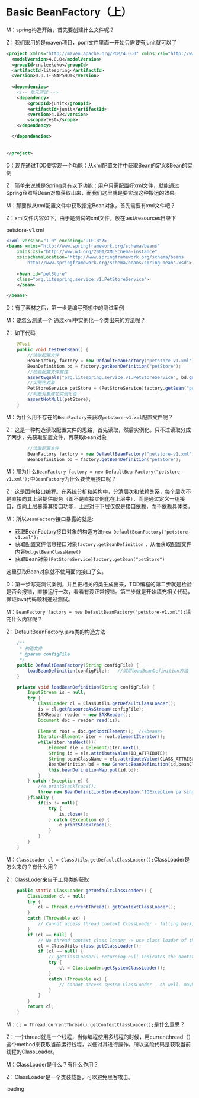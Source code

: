 # Basic BeanFactory（上）   

M：spring构造开始，首先要创建什么文件呢？

Z：我们采用的是maven项目，pom文件里面一开始只需要有junit就可以了

```xml
<project xmlns="http://maven.apache.org/POM/4.0.0" xmlns:xsi="http://www.w3.org/2001/XMLSchema-instance" xsi:schemaLocation="http://maven.apache.org/POM/4.0.0 http://maven.apache.org/xsd/maven-4.0.0.xsd">
  <modelVersion>4.0.0</modelVersion>
  <groupId>cn.leekoko</groupId>
  <artifactId>litespring</artifactId>
  <version>0.0.1-SNAPSHOT</version>
  
  <dependencies>
	<!-- 单元测试 -->
	<dependency>
		<groupId>junit</groupId>
		<artifactId>junit</artifactId>
		<version>4.12</version>
		<scope>test</scope>
	</dependency>
      
  </dependencies>
  
  
</project>
```

D：现在通过TDD要实现一个功能：从xml配置文件中获取Bean的定义&Bean的实例

Z：简单来说就是Spring具有以下功能：用户只需配置好xml文件，就能通过Spring容器将Bean对象获取出来，而我们这里就是要实现这种搬运的效果。

M：那要做从xml配置文件中获取指定Bean对象，首先需要有xml文件吧？

Z：xml文件内容如下，由于是测试的xml文件，放在test/resources目录下

petstore-v1.xml

```xml
<?xml version="1.0" encoding="UTF-8"?>
<beans xmlns="http://www.springframework.org/schema/beans"
	xmlns:xsi="http://www.w3.org/2001/XMLSchema-instance" 
	xsi:schemaLocation="http://www.springframework.org/schema/beans 
		http://www.springframework.org/schema/beans/spring-beans.xsd">
	
	<bean id="petStore" 
	class="org.litespring.service.v1.PetStoreService">
	</bean>

</beans>
```

D：有了素材之后，第一步是编写预想中的测试案例

M：要怎么测试一个 通过xml中实例化一个类出来的方法呢？

Z：如下代码

```java
	@Test
	public void testGetBean() {
		//读取配置文件
		BeanFactory factory = new DefaultBeanFactory("petstore-v1.xml");
		BeanDefinition bd = factory.getBeanDefinition("petStore");
		//校验配置文件属性
		assertEquals("org.litespring.service.v1.PetStoreService", bd.getBeanClassName());
		//实例化对象
		PetStoreService petStore = (PetStoreService)factory.getBean("petStore");
		//判断对象成功实例化否
		assertNotNull(petStore);
	}
```

M：为什么用不存在的``BeanFactory``来获取``petstore-v1.xml``配置文件呢？

Z：这是一种构造读取配置文件的思路，首先读取，然后实例化。只不过读取分成了两步，先获取配置文件，再获取bean对象

```java
		//读取配置文件
		BeanFactory factory = new DefaultBeanFactory("petstore-v1.xml");
		BeanDefinition bd = factory.getBeanDefinition("petStore");
```

M：那为什么``BeanFactory factory = new DefaultBeanFactory("petstore-v1.xml");``中``BeanFactory``为什么要使用接口呢？

Z：这是面向接口编程。在系统分析和架构中，分清层次和依赖关系，每个层次不是直接向其上层提供服务（即不是直接实例化在上层中），而是通过定义一组接口，仅向上层暴露其接口功能，上层对于下层仅仅是接口依赖，而不依赖具体类。   

M：所以``BeanFactory``接口暴露的就是:

- 获取BeanFactory接口对象的构造方法``new DefaultBeanFactory("petstore-v1.xml");``
- 获取配置文件信息接口对象``factory.getBeanDefinition`` ，从而获取配置文件内容``bd.getBeanClassName()``
- 获取Bean对象``(PetStoreService)factory.getBean("petStore")``    

这里获取Bean对象就不使用面向接口了么。

D：第一步写完测试案例，并且把相关的类生成出来，TDD编程的第二步就是检验是否会报错，直接运行一次，看看有没正常报错。第三步就是开始填充相关代码，保证java代码顺利通过测试。   

M：``BeanFactory factory = new DefaultBeanFactory("petstore-v1.xml");``填充什么内容呢？

Z：DefaultBeanFactory.java类的构造方法  

```java
	/**
	 * 构造文件
	 * @param configFile
	 */
	public DefaultBeanFactory(String configFile) {
		loadBeanDefinition(configFile);   //调用loadBeanDefinition方法
	}

	private void loadBeanDefinition(String configFile) {
		InputStream is = null;
		try {
			ClassLoader cl = ClassUtils.getDefaultClassLoader();
			is = cl.getResourceAsStream(configFile);
			SAXReader reader = new SAXReader();
			Document doc = reader.read(is);
			
			Element root = doc.getRootElement();  //<beans>
			Iterator<Element> iter = root.elementIterator();
			while(iter.hasNext()){
				Element ele = (Element)iter.next();
				String id = ele.attributeValue(ID_ATTRIBUTE);
				String beanClassName = ele.attributeValue(CLASS_ATTRIBUTE);
				BeanDefinition bd = new GenericBeanDefinition(id,beanClassName);
				this.beanDefinitionMap.put(id,bd);
			}
		} catch (Exception e) {
			//e.printStackTrace();
			throw new BeanDefinitionStoreException("IOException parsing XML document", e);
		}finally {
			if(is != null){
				try {
					is.close();
				} catch (Exception e) {
					e.printStackTrace();
				}
			}
		}
	}
```

M：``ClassLoader cl = ClassUtils.getDefaultClassLoader();``ClassLoader是怎么来的？有什么用？

Z：ClassLoder来自于工具类的获取

```java
	public static ClassLoader getDefaultClassLoader() {
		ClassLoader cl = null;
		try {
			cl = Thread.currentThread().getContextClassLoader();
		}
		catch (Throwable ex) {
			// Cannot access thread context ClassLoader - falling back...
		}
		if (cl == null) {
			// No thread context class loader -> use class loader of this class.
			cl = ClassUtils.class.getClassLoader();
			if (cl == null) {
				// getClassLoader() returning null indicates the bootstrap ClassLoader
				try {
					cl = ClassLoader.getSystemClassLoader();
				}
				catch (Throwable ex) {
					// Cannot access system ClassLoader - oh well, maybe the caller can live with null...
				}
			}
		}
		return cl;
	}
```

M：``cl = Thread.currentThread().getContextClassLoader();``是什么意思？

Z：一个thread就是一个线程，当你编程使用多线程的时候，用currentthread（）这个method来获取当前运行线程，以便对其进行操作。所以这段代码是获取当前线程的ClassLoader。

M：ClassLoader是什么？有什么作用？

Z：ClassLoader是一个类装载器，可以避免黑客攻击。







loading









